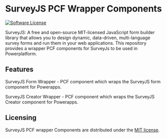 # SurveyJS PCF Wrapper Components

[![Software License](https://img.shields.io/badge/license-MIT-brightgreen.svg?style=flat)](LICENSE)

SurveyJS: A free and open-source MIT-licensed JavaScript form builder library that allows you to design dynamic, data-driven, multi-language survey forms and run them in your web applications.
This repository provides a wrapper PCF components for SurveyJs to be used in Powerplatform.

## Features
SurveyJS Form Wrapper - PCF component which wraps the SurveyJS form component for Powerapps.

SurveyJS Creator Wrapper - PCF component which wraps the SurveyJS Creator component for Powerapps.

## Licensing

SurveyJS PCF wrapper Components are distributed under the [MIT license](https://github.com/cjsoftlabs/surveyjspcfwrapper/blob/master/LICENSE).
